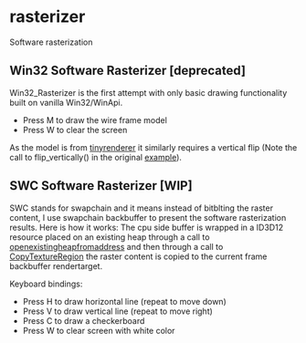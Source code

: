 # rasterizer
Software rasterization

## Win32 Software Rasterizer [deprecated]
Win32_Rasterizer is the first attempt with only basic drawing functionality built on vanilla Win32/WinApi.
- Press M to draw the wire frame model
- Press W to clear the screen

As the model is from [tinyrenderer](https://github.com/ssloy/tinyrenderer/wiki/Lesson-1:-Bresenham%E2%80%99s-Line-Drawing-Algorithm) it similarly requires a vertical flip (Note the call to flip_vertically() in the original [example](https://github.com/ssloy/tinyrenderer/blob/f6fecb7ad493264ecd15e230411bfb1cca539a12/main.cpp)).

## SWC Software Rasterizer [WIP]
SWC stands for swapchain and it means instead of bitblting the raster content, I use swapchain backbuffer to present the software rasterization results. Here is how it works:
The cpu side buffer is wrapped in a ID3D12 resource placed on an existing heap through a call to [openexistingheapfromaddress](https://learn.microsoft.com/en-us/windows/win32/api/d3d12/nf-d3d12-id3d12device3-openexistingheapfromaddress) and then through a call to [CopyTextureRegion](https://learn.microsoft.com/en-us/windows/win32/api/d3d12/nf-d3d12-id3d12graphicscommandlist-copytextureregion) the raster content is copied to the current frame backbuffer rendertarget.

Keyboard bindings:
- Press H to draw horizontal line (repeat to move down)
- Press V to draw vertical line (repeat to move right)
- Press C to draw a checkerboard
- Press W to clear screen with white color
